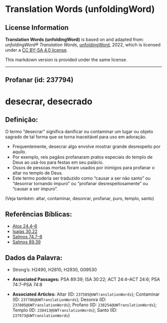 # Translation Words (unfoldingWord)

## License Information

**Translation Words (unfoldingWord)** is based on and adapted from: _unfoldingWord® Translation Words_, [unfoldingWord](https://unfoldingword.org/utw), 2022, which is licensed under a [CC BY-SA 4.0 license](https://creativecommons.org/licenses/by-sa/4.0/legalcode.en).

This markdown version is provided under the same license.



--------------------------------

## Profanar (id: 237794)

desecrar, desecrado
===================

Definição:
----------

O termo “desecrar” significa danificar ou contaminar um lugar ou objeto sagrado de tal forma que se torna inaceitável para uso em adoração.

* Frequentemente, desecrar algo envolve mostrar grande desrespeito por aquilo.
* Por exemplo, reis pagãos profanaram pratos especiais do templo de Deus ao usá\-los para festas em seu palácio.
* Ossos de pessoas mortas foram usados por inimigos para profanar o altar no templo de Deus.
* Este termo poderia ser traduzido como “causar a ser não santo” ou “desonrar tornando impuro” ou “profanar desrespeitosamente” ou “causar a ser impuro”.

(Veja também: altar, contaminar, desonrar, profanar, puro, templo, santo)

Referências Bíblicas:
---------------------

* [Atos 24\.4–6](https://ref.ly/Acts24:4-Acts24:6)
* [Isaías 30\.22](https://ref.ly/Isa30:22)
* [Salmos 74\.7–8](https://ref.ly/Ps74:7-Ps74:8)
* [Salmos 89\.39](https://ref.ly/Ps89:39)

Dados da Palavra:
-----------------

* Strong’s: H2490, H2610, H2930, G09530

* **Associated Passages:** PSA 89:39; ISA 30:22; ACT 24:4–ACT 24:6; PSA 74:7–PSA 74:8
* **Associated Articles:** Altar (ID: `237585@UWTranslationWords`); Contaminar (ID: `237786@UWTranslationWords`); Desonra (ID: `237805@UWTranslationWords`); Profano (ID: `238254@UWTranslationWords`); Templo (ID: `238413@UWTranslationWords`); Santo (ID: `237973@UWTranslationWords`)

